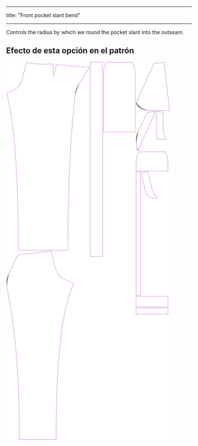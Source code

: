 - - -
title: "Front pocket slant bend"
- - -

Controls the radius by which we round the pocket slant into the outseam.

## Efecto de esta opción en el patrón

![This image shows the effect of this option by superimposing several variants that have a different value for this option](charlie_frontpocketslantbend_sample.svg "Effect of this option on the pattern")
